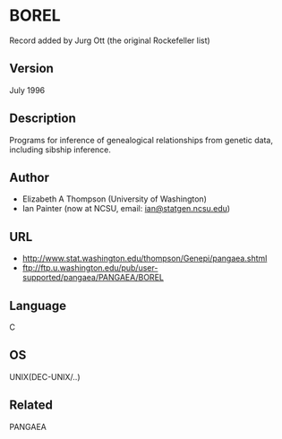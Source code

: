 # BOREL
Record added by Jurg Ott (the original Rockefeller list)

## Version
July 1996

## Description
Programs for inference of genealogical relationships from genetic data, including sibship inference.

## Author
* Elizabeth A Thompson (University of Washington)
* Ian Painter (now at NCSU, email: ian@statgen.ncsu.edu)

## URL
* http://www.stat.washington.edu/thompson/Genepi/pangaea.shtml
* ftp://ftp.u.washington.edu/pub/user-supported/pangaea/PANGAEA/BOREL

## Language
C

## OS
UNIX(DEC-UNIX/..)

## Related
PANGAEA